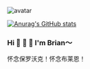![avatar](https://raw.githubusercontent.com/TributePaulWalker/PaulWalker/main/PaulWalker.JPG)

[![Anurag's GitHub stats](https://github-readme-stats.vercel.app/api?username=TributePaulWalker&show_icons=true&count_private=true&theme=vue)](https://github.com/TributePaulWalker/Profiles)

### Hi 👋 👋 👋 I'm Brian～
怀念保罗沃克！怀念布莱恩！
